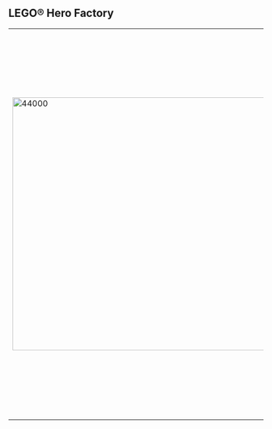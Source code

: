 ## LEGO® Hero Factory

<table style="width: 100%;">
<tbody>
<tr>
<td rowspan="2"><img src="https://www.lego.com/cdn/product-assets/product.img.pri/44000_prod.jpg" alt="44000" width="500" /></td>
<td>
<h2>44000 FURNO XL</h2>
</td>
</tr>
<tr>
<td style="vertical-align: top;">Figyelem, FURNO! A galaxist megt&aacute;madt&aacute;k a gonosz agyak, &eacute;s itt az ideje felk&eacute;sz&uuml;lni a csat&aacute;ra. Felszerelt&uuml;nk t&uuml;zes l&aacute;ngol&oacute; tűzkarddal &eacute;s tűzpajzzsal, k&ouml;pennyel, p&aacute;nc&eacute;lozott vizorral, t&uuml;sk&eacute;s v&aacute;llp&aacute;nc&eacute;llal &eacute;s hősmag-z&aacute;r&oacute; bilincsekkel. Haszn&aacute;ld az &uacute;j, felturb&oacute;zott eszk&ouml;zeidet, hogy felp&ouml;rgesd a harcot, &eacute;s igazs&aacute;got szolg&aacute;ltass az agyaknak!</td>
</tr>
</tbody>
</table>
